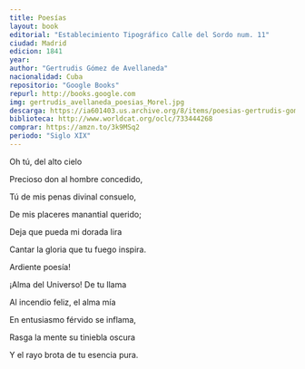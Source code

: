 ```yaml
---
title: Poesías
layout: book
editorial: "Establecimiento Tipográfico Calle del Sordo num. 11"
ciudad: Madrid
edicion: 1841
year: 
author: "Gertrudis Gómez de Avellaneda"
nacionalidad: Cuba
repositorio: "Google Books"
repurl: http://books.google.com 
img: gertrudis_avellaneda_poesias_Morel.jpg
descarga: https://ia601403.us.archive.org/8/items/poesias-gertrudis-gomez-de-avellaneda/Poes%C3%ADas%20-%20Gertrudis%20G%C3%B3mez%20de%20Avellaneda.pdf
biblioteca: http://www.worldcat.org/oclc/733444268
comprar: https://amzn.to/3k9MSq2
periodo: "Siglo XIX"
---
```

 
Oh tú, del alto cielo
 
Precioso don al hombre concedido,
 
Tú de mis penas divinal consuelo,
  
De mis placeres manantial querido;
 
Deja que pueda mi dorada lira
 
Cantar la gloria que tu fuego inspira.
 
 
Ardiente poesía!
 
¡Alma del Universo! De tu llama
 
Al incendio feliz, el alma mía
 
En entusiasmo férvido se inflama,
 
Rasga la mente su tiniebla oscura
 
Y el rayo brota de tu esencia pura.




